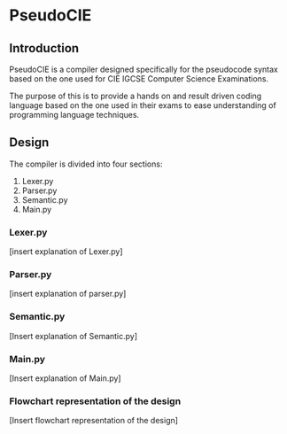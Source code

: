 # PseudoCIE

## Introduction

PseudoCIE is a compiler designed specifically for the pseudocode syntax based on the one used for CIE IGCSE Computer Science Examinations.

The purpose of this is to provide a hands on and result driven coding language based on the one used in their exams to ease understanding of programming language techniques.

## Design

The compiler is divided into four sections: <br>

1. Lexer.py
2. Parser.py
3. Semantic.py
4. Main.py

### Lexer.py

[insert explanation of Lexer.py]

### Parser.py

[insert explanation of parser.py]

### Semantic.py

[Insert explanation of Semantic.py]

### Main.py

[Insert explanation of Main.py]

### Flowchart representation of the design

[Insert flowchart representation of the design]
